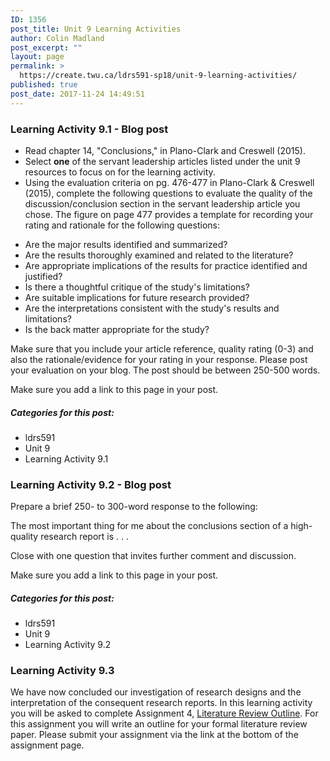 ```yaml
---
ID: 1356
post_title: Unit 9 Learning Activities
author: Colin Madland
post_excerpt: ""
layout: page
permalink: >
  https://create.twu.ca/ldrs591-sp18/unit-9-learning-activities/
published: true
post_date: 2017-11-24 14:49:51
---
```

### Learning Activity 9.1 - Blog post

* Read chapter 14, "Conclusions," in Plano-Clark and Creswell (2015).
* Select **one** of the servant leadership articles listed under the unit 9 resources to focus on for the learning activity.
* Using the evaluation criteria on pg. 476-477 in Plano-Clark &amp; Creswell (2015), complete the following questions to evaluate the quality of the discussion/conclusion section in the servant leadership article you chose. The figure on page 477 provides a template for recording your rating and rationale for the following questions:
<ul>
 	<li>Are the major results identified and summarized?</li>
 	<li>Are the results thoroughly examined and related to the literature?</li>
 	<li>Are appropriate implications of the results for practice identified and justified?</li>
 	<li>Is there a thoughtful critique of the study's limitations?</li>
 	<li>Are suitable implications for future research provided?</li>
 	<li>Are the interpretations consistent with the study's results and limitations?</li>
 	<li>Is the back matter appropriate for the study?</li>
</ul>
Make sure that you include your article reference, quality rating (0-3) and also the rationale/evidence for your rating in your response. Please post your evaluation on your blog. The post should be between 250-500 words.

Make sure you add a link to this page in your post.

##### Categories for this post:

* ldrs591
* Unit 9
* Learning Activity 9.1

### Learning Activity 9.2 - Blog post

Prepare a brief 250- to 300-word response to the following:

The most important thing for me about the conclusions section of a high-quality research report is . . .

Close with one question that invites further comment and discussion.

Make sure you add a link to this page in your post.

##### Categories for this post:

* ldrs591
* Unit 9
* Learning Activity 9.2

### Learning Activity 9.3

We have now concluded our investigation of research designs and the interpretation of the consequent research reports. In this learning activity you will be asked to complete Assignment 4, <a href="https://create.twu.ca/ldrs591-sp18/literature-review-outline/">Literature Review Outline</a>. For this assignment you will write an outline for your formal literature review paper. Please submit your assignment via the link at the bottom of the assignment page.